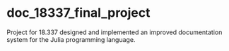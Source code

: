 doc_18337_final_project
=======================

Project for 18.337 designed and implemented an improved documentation system for the Julia programming language.
